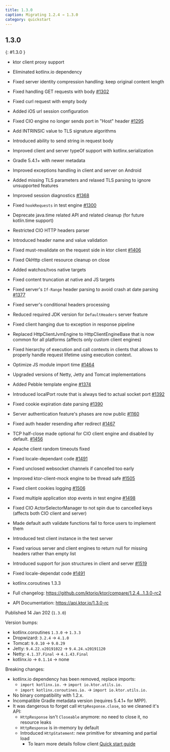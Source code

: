 ```yaml
---
title: 1.3.0
caption: Migrating 1.2.4 → 1.3.0
category: quickstart
---
```


## 1.3.0
{: #1.3.0 }

* ktor client proxy support
* Eliminated kotlinx.io dependency
* Fixed server identity compression handling: keep original content length
* Fixed handling GET requests with body [#1302](https://github.com/ktorio/ktor/issues/1202)
* Fixed curl request with empty body
* Added iOS url session configuration
* Fixed CIO engine no longer sends port in "Host" header [#1295](https://github.com/ktorio/ktor/issues/1295)
* Add INTRINSIC value to TLS signature algorithms
* Introduced ability to send string in request body
* Improved client and server typeOf support with kotlinx.serialization
* Gradle 5.4.1+ with newer metadata
* Improved exceptions handling in client and server on Android
* Added missing TLS parameters and relaxed TLS parsing to ignore unsupported features
* Improved session diagnostics [#1368](https://github.com/ktorio/ktor/issues/1368)
* Fixed `hookRequests` in test engine [#1300](https://github.com/ktorio/ktor/issues/1300)
* Deprecate java.time related API and related cleanup (for future kotlin.time support)
* Restricted CIO HTTP headers parser
* Introduced header name and value validation
* Fixed must-revalidate on the request side in ktor client [#1406](https://github.com/ktorio/ktor/issues/1406)
* Fixed OkHttp client resource cleanup on close
* Added watchos/tvos native targets
* Fixed content truncation at native and JS targets
* Fixed server's `If-Range` header parsing to avoid crash at date parsing [#1377](https://github.com/ktorio/ktor/issues/1377)
* Fixed server's conditional headers processing
* Reduced required JDK version for `DefaultHeaders` server feature
* Fixed client hanging due to exception in response pipeline
* Replaced HttpClientJvmEngine to HttpClientEngineBase that is now common for all platforms (affects only custom client engines)
* Fixed hierarchy of execution and call contexts in clients that allows to properly handle request lifetime using execution context.
* Optimize JS module import time [#1464](https://github.com/ktorio/ktor/issues/1464)
* Upgraded versions of Netty, Jetty and Tomcat implementations
* Added Pebble template engine [#1374](https://github.com/ktorio/ktor/issues/1374)
* Introduced localPort route that is always tied to actual socket port [#1392](https://github.com/ktorio/ktor/issues/1392)
* Fixed cookie expiration date parsing [#1390](https://github.com/ktorio/ktor/issues/1390)
* Server authentication feature's phases are now public [#1160](https://github.com/ktorio/ktor/issues/1160)
* Fixed auth header resending after redirect [#1467](https://github.com/ktorio/ktor/issues/1467)
* TCP half-close made optional for CIO client engine and disabled by default. [#1456](https://github.com/ktorio/ktor/issues/1456)
* Apache client random timeouts fixed
* Fixed locale-dependant code [#1491](https://github.com/ktorio/ktor/issues/1491)
* Fixed unclosed websocket channels if cancelled too early
* Improved ktor-client-mock engine to be thread safe [#1505](https://github.com/ktorio/ktor/issues/1505)
* Fixed client cookies logging [#1506](https://github.com/ktorio/ktor/issues/1506)
* Fixed multiple application stop events in test engine [#1498](https://github.com/ktorio/ktor/issues/1498)
* Fixed CIO ActorSelectorManager to not spin due to cancelled keys (affects both CIO client and server)
* Made default auth validate functions fail to force users to implement them
* Introduced test client instance in the test server
* Fixed various server and client engines to return null for missing headers rather than empty list
* Introduced support for json structures in client and server [#1519](https://github.com/ktorio/ktor/issues/1519)
* Fixed locale-dependat code [#1491](https://github.com/ktorio/ktor/issues/1491)
* kotlinx.coroutines 1.3.3

* Full changelog: <https://github.com/ktorio/ktor/compare/1.2.4...1.3.0-rc2>
* API Documentation: <https://api.ktor.io/1.3.0-rc>

Published 14 Jan 202 (`1.3.0`)

Version bumps:
* kotlinx.coroutines `1.3.0` -> `1.3.3`
* Dropwizard: `3.2.4` -> `4.1.0`
* Tomcat: `9.0.10` -> `9.0.29`
* Jetty: `9.4.22.v20191022` -> `9.4.24.v20191120`
* Netty: `4.1.37.Final` -> `4.1.43.Final`
* kotlinx.io -> `0.1.14` -> none

Breaking changes:
* kotlinx.io dependency has been removed, replace imports:
    * `import kotlinx.io.` -> `import io.ktor.utils.io.`
    * `import kotlinx.coroutines.io.` -> `import io.ktor.utils.io.`
* No binary compatibility with 1.2.x.
* Incompatible Gradle metadata version (requires 5.4.1+ for MPP).
* It was dangerous to forget call `HttpResponse.close`, so we cleaned it's API:
    - `HttpResponse` isn't `Closeable` anymore: no need to close it, no resource leaks
    - `HttpResponse` is in-memory by default
    - Introduced `HttpStatement`: new primitive for streaming and partial load
      - To learn more details follow client [Quick start guide](/clients/http-client/quick-start/streaming.html)

